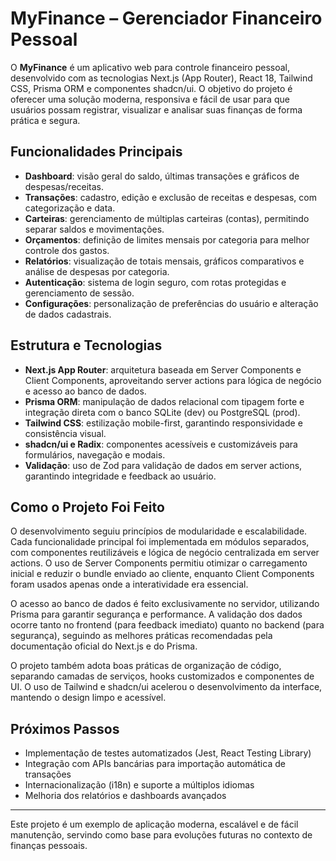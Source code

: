 
# MyFinance – Gerenciador Financeiro Pessoal

O **MyFinance** é um aplicativo web para controle financeiro pessoal, desenvolvido com as tecnologias Next.js (App Router), React 18, Tailwind CSS, Prisma ORM e componentes shadcn/ui. O objetivo do projeto é oferecer uma solução moderna, responsiva e fácil de usar para que usuários possam registrar, visualizar e analisar suas finanças de forma prática e segura.

## Funcionalidades Principais

- **Dashboard**: visão geral do saldo, últimas transações e gráficos de despesas/receitas.
- **Transações**: cadastro, edição e exclusão de receitas e despesas, com categorização e data.
- **Carteiras**: gerenciamento de múltiplas carteiras (contas), permitindo separar saldos e movimentações.
- **Orçamentos**: definição de limites mensais por categoria para melhor controle dos gastos.
- **Relatórios**: visualização de totais mensais, gráficos comparativos e análise de despesas por categoria.
- **Autenticação**: sistema de login seguro, com rotas protegidas e gerenciamento de sessão.
- **Configurações**: personalização de preferências do usuário e alteração de dados cadastrais.

## Estrutura e Tecnologias

- **Next.js App Router**: arquitetura baseada em Server Components e Client Components, aproveitando server actions para lógica de negócio e acesso ao banco de dados.
- **Prisma ORM**: manipulação de dados relacional com tipagem forte e integração direta com o banco SQLite (dev) ou PostgreSQL (prod).
- **Tailwind CSS**: estilização mobile-first, garantindo responsividade e consistência visual.
- **shadcn/ui e Radix**: componentes acessíveis e customizáveis para formulários, navegação e modais.
- **Validação**: uso de Zod para validação de dados em server actions, garantindo integridade e feedback ao usuário.

## Como o Projeto Foi Feito

O desenvolvimento seguiu princípios de modularidade e escalabilidade. Cada funcionalidade principal foi implementada em módulos separados, com componentes reutilizáveis e lógica de negócio centralizada em server actions. O uso de Server Components permitiu otimizar o carregamento inicial e reduzir o bundle enviado ao cliente, enquanto Client Components foram usados apenas onde a interatividade era essencial.

O acesso ao banco de dados é feito exclusivamente no servidor, utilizando Prisma para garantir segurança e performance. A validação dos dados ocorre tanto no frontend (para feedback imediato) quanto no backend (para segurança), seguindo as melhores práticas recomendadas pela documentação oficial do Next.js e do Prisma.

O projeto também adota boas práticas de organização de código, separando camadas de serviços, hooks customizados e componentes de UI. O uso de Tailwind e shadcn/ui acelerou o desenvolvimento da interface, mantendo o design limpo e acessível.

## Próximos Passos

- Implementação de testes automatizados (Jest, React Testing Library)
- Integração com APIs bancárias para importação automática de transações
- Internacionalização (i18n) e suporte a múltiplos idiomas
- Melhoria dos relatórios e dashboards avançados

---
Este projeto é um exemplo de aplicação moderna, escalável e de fácil manutenção, servindo como base para evoluções futuras no contexto de finanças pessoais.